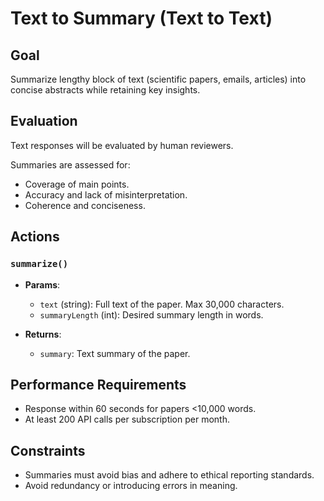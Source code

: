# Text to Summary (Text to Text)

## Goal

Summarize lengthy block of text (scientific papers, emails, articles) into concise abstracts while retaining key insights.

## Evaluation

Text responses will be evaluated by human reviewers.

Summaries are assessed for:
  - Coverage of main points.
  - Accuracy and lack of misinterpretation.
  - Coherence and conciseness.

## Actions

### `summarize()`
- **Params**:
  - `text` (string): Full text of the paper. Max 30,000 characters.
  - `summaryLength` (int): Desired summary length in words.

- **Returns**:
  - `summary`: Text summary of the paper.

## Performance Requirements
- Response within 60 seconds for papers <10,000 words.
- At least 200 API calls per subscription per month.

## Constraints
- Summaries must avoid bias and adhere to ethical reporting standards.
- Avoid redundancy or introducing errors in meaning.
